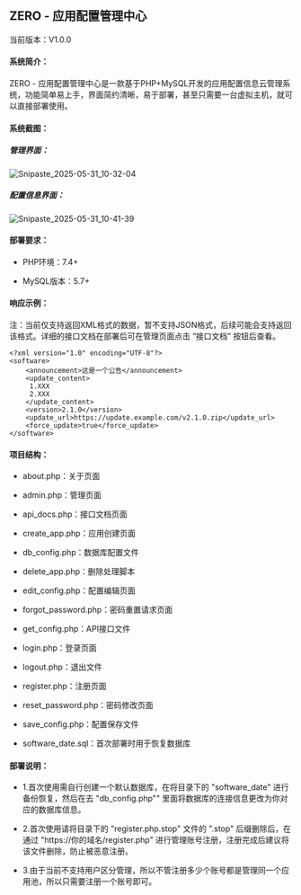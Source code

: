 ## ZERO - 应用配置管理中心

当前版本：V1.0.0

#### 系统简介：

ZERO - 应用配置管理中心是一款基于PHP+MySQL开发的应用配置信息云管理系统，功能简单易上手，界面简约清晰，易于部署，甚至只需要一台虚拟主机，就可以直接部署使用。

#### 系统截图：
##### 管理界面：
![Snipaste_2025-05-31_10-32-04](https://github.com/user-attachments/assets/551f7010-ed5b-45e2-9278-f301e5ef98af)

##### 配置信息界面：
![Snipaste_2025-05-31_10-41-39](https://github.com/user-attachments/assets/84ae6681-c2fe-4bc9-a8d1-20627c778ee5)

#### 部署要求：

- PHP环境：7.4+

- MySQL版本：5.7+

#### 响应示例：

注：当前仅支持返回XML格式的数据，暂不支持JSON格式，后续可能会支持返回该格式。详细的接口文档在部署后可在管理页面点击 “接口文档” 按钮后查看。

```
<?xml version="1.0" encoding="UTF-8"?>
<software>
    <announcement>这是一个公告</announcement>
    <update_content>
     1.XXX
     2.XXX
    </update_content>
    <version>2.1.0</version>
    <update_url>https://update.example.com/v2.1.0.zip</update_url>
    <force_update>true</force_update>
</software>
```

#### 项目结构：

- about.php：关于页面

- admin.php：管理页面

- api_docs.php：接口文档页面

- create_app.php：应用创建页面

- db_config.php：数据库配置文件

- delete_app.php：删除处理脚本

- edit_config.php：配置编辑页面

- forgot_password.php：密码重置请求页面

- get_config.php：API接口文件

- login.php：登录页面

- logout.php：退出文件

- register.php：注册页面

- reset_password.php：密码修改页面

- save_config.php：配置保存文件

- software_date.sql：首次部署时用于恢复数据库

#### 部署说明：

- 1.首次使用需自行创建一个默认数据库，在将目录下的 "software_date" 进行备份恢复，然后在去 "db_config.php"" 里面将数据库的连接信息更改为你对应的数据库信息。

- 2.首次使用请将目录下的 "register.php.stop" 文件的 ".stop" 后缀删除后，在通过 "https://你的域名/register.php" 进行管理账号注册，注册完成后建议将该文件删除，防止被恶意注册。

- 3.由于当前不支持用户区分管理，所以不管注册多少个账号都是管理同一个应用池，所以只需要注册一个账号即可。
